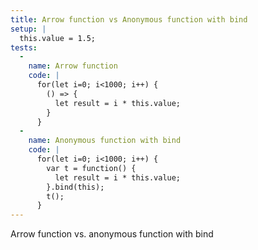 ```yaml
---
title: Arrow function vs Anonymous function with bind
setup: |
  this.value = 1.5;
tests:
  -
    name: Arrow function
    code: |
      for(let i=0; i<1000; i++) {
        () => {
          let result = i * this.value;
        }
      }
  -
    name: Anonymous function with bind
    code: |
      for(let i=0; i<1000; i++) {
        var t = function() {
          let result = i * this.value;
        }.bind(this);
        t();
      }
---
```

Arrow function vs. anonymous function with bind
